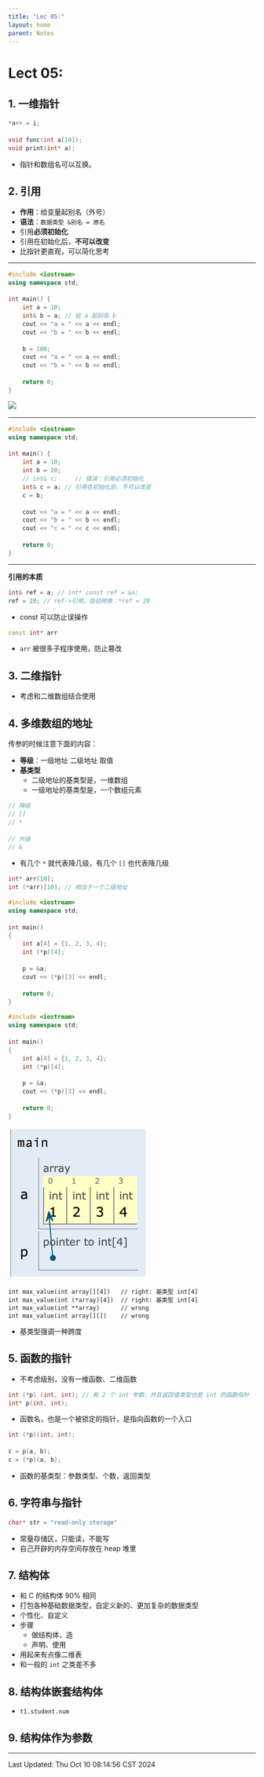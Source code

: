 ```yaml
---
title: "Lec 05:"
layout: home
parent: Notes
---
```


# Lect 05: 

## 1. 一维指针

```cpp
*a++ = i;

void func(int a[10]);
void print(int* a);
```

- 指针和数组名可以互换。

## 2. 引用

- **作用**：给变量起别名（外号）
- **语法**：`数据类型 &别名 = 原名`
- 引用**必须初始化**
- 引用在初始化后，**不可以改变**
- 比指针更直观，可以简化思考

---

```cpp
#include <iostream>
using namespace std;

int main() {
	int a = 10;
	int& b = a; // 给 a 起别名 b
	cout << "a = " << a << endl;
	cout << "b = " << b << endl;
  
	b = 100;
	cout << "a = " << a << endl;
	cout << "b = " << b << endl;
  
	return 0;
}
```

![](Pasted%20image%2020241011231052.png)

---

```cpp
#include <iostream>
using namespace std;

int main() {
	int a = 10;
	int b = 20;
	// int& c;     // 错误：引用必须初始化
	int& c = a; // 引用在初始化后，不可以改变
	c = b;

	cout << "a = " << a << endl;
	cout << "b = " << b << endl;
	cout << "c = " << c << endl;
  
	return 0;
}
```

---

**引用的本质**

```cpp
int& ref = a; // int* const ref = &a;
ref = 20; // ref->引用，自动转换：*ref = 20
```

- const 可以防止误操作

```cpp
const int* arr
```

- `arr` 被很多子程序使用，防止篡改

## 3. 二维指针

- 考虑和二维数组结合使用

## 4. 多维数组的地址

传参的时候注意下面的内容：

- **等级**：一级地址 二级地址 取值
- **基类型**
	- 二级地址的基类型是，一维数组
	- 一级地址的基类型是，一个数组元素

```cpp
// 降级
// []
// *

// 升级
// &
```

- 有几个 `*` 就代表降几级，有几个 `[]` 也代表降几级

```cpp
int* arr[10];
int (*arr)[10]; // 相当于一个二级地址
```

```cpp
#include <iostream>
using namespace std;

int main()
{
    int a[4] = {1, 2, 3, 4};
    int (*p)[4];
    
    p = &a;
    cout << (*p)[3] << endl;
    
    return 0;
}
```

```cpp
#include <iostream>
using namespace std;

int main()
{
    int a[4] = {1, 2, 3, 4};
    int (*p)[4];
    
    p = &a;
    cout << (*p)[3] << endl;
    
    return 0;
}
```

![](./attachments/pointer-to-array.png)

```
int max_value(int array[][4])   // right: 基类型 int[4]
int max_value(int (*array)[4])  // right: 基类型 int[4]
int max_value(int **array)      // wrong
int max_value(int array[][])    // wrong
```

- 基类型强调一种跨度

## 5. 函数的指针

- 不考虑级别，没有一维函数、二维函数

```cpp
int (*p) (int, int); // 有 2 个 int 参数，并且返回值类型也是 int 的函数指针
int* p(int, int);
```

- 函数名，也是一个被锁定的指针，是指向函数的一个入口

```cpp
int (*p)(int, int);

c = p(a, b);
c = (*p)(a, b);
```

- 函数的基类型：参数类型、个数，返回类型

## 6. 字符串与指针

```cpp
char* str = "read-only storage"
```

- 常量存储区，只能读，不能写
- 自己开辟的内存空间存放在 heap 堆里

## 7. 结构体


- 和 C 的结构体 90% 相同
- 打包各种基础数据类型，自定义新的、更加复杂的数据类型
- 个性化、自定义
- 步骤
	- 做结构体，造
	- 声明、使用
- 用起来有点像二维表
- 和一般的 `int` 之类差不多

## 8. 结构体嵌套结构体

- `t1.student.num`

## 9. 结构体作为参数



---

Last Updated: Thu Oct 10 08:14:56 CST 2024
